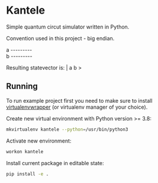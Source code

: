 # Kantele

Simple quantum circut simulator written in Python.

Convention used in this project - big endian. 

a --------- <br>
b --------- <br>

Resulting statevector is: | a b >

## Running

To run example project first you need to make sure to install [virtualenvwrapper](https://virtualenvwrapper.readthedocs.io/en/latest/install.html) (or virtualenv manager of your choice).

Create new virtual environment with Python version >= 3.8:
```bash
mkvirtualenv kantele --python=/usr/bin/python3
```
Activate new environment:
```bash
workon kantele
```
Install current package in editable state:
```bash
pip install -e .
```

[//]: # (Just memo)
[//]: # (Python -m pip install --upgrade pip)